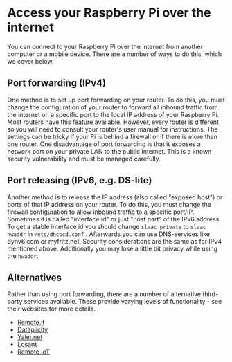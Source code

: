 # Access your Raspberry Pi over the internet

You can connect to your Raspberry Pi over the internet from another computer or a mobile device. There are a number of ways to do this, which we cover below.

## Port forwarding (IPv4)

One method is to set up port forwarding on your router. To do this, you must change the configuration of your router to forward all inbound traffic from the internet on a specific port to the local IP address of your Raspberry Pi. Most routers have this feature available. However, every router is different so you will need to consult your router's user manual for instructions. The settings can be tricky if your Pi is behind a firewall or if there is more than one router. One disadvantage of port forwarding is that it exposes a network port on your private LAN to the public internet. This is a known security vulnerability and must be managed carefully.

## Port releasing (IPv6, e.g. DS-lite)

Another method is to release the IP address (also called "exposed host") or ports of that IP address on your router. To do this, you must change the firewall configuration to allow inbound traffic to a specific port/IP. Sometimes it is called "interface id" or just "host part" of the IPv6 address. To get a stable interface id you should change `slaac private` to `slaac hwaddr` in `/etc/dhcpcd.conf` . Afterwards you can use DNS-services like dynv6.com or myfritz.net. Security considerations are the same as for IPv4 mentioned above. Additionally you may lose a little bit privacy while using the `hwaddr`.


## Alternatives

Rather than using port forwarding, there are a number of alternative third-party services available. These provide varying levels of functionality - see their websites for more details.

- [Remote.it](https://www.remote.it)
- [Dataplicity](https://dataplicity.com)
- [Yaler.net](https://yaler.net/)
- [Losant](https://losant.com)
- [Remote IoT](https://remote-iot.com)
